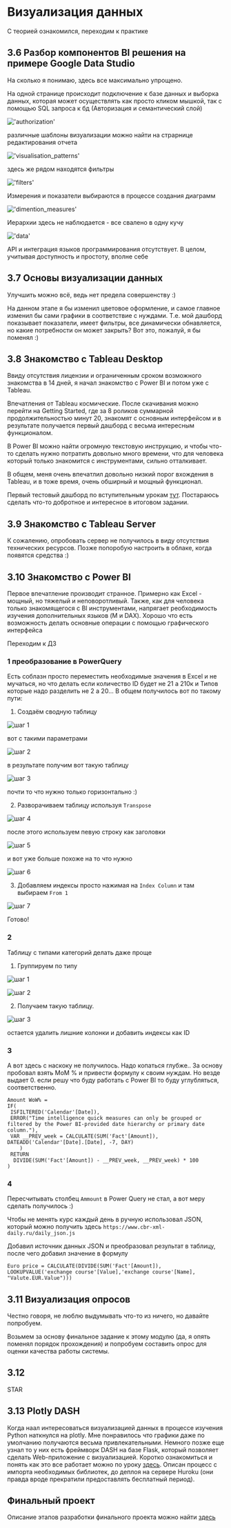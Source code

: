# Визуализация данных

С теорией ознакомился, переходим к практике

## 3.6 Разбор компонентов BI решения на примере Google Data Studio

На сколько я понимаю, здесь все максимально упрощено.

На одной странице происходит подключение к базе данных и выборка данных, которая может осуществлять как просто кликом мышкой, так  с помощью SQL запроса к бд (Авторизация и семантический слой)

!['authorization'](./img/3.6_BI_auth_and_conn.JPG)

различные шаблоны визуализации можно найти на страрнице редактирования отчета

!['visualisation_patterns'](./img/3.6_BI_groph_types.JPG)

здесь же рядом находятся фильтры

!['filters'](./img/3.6_BI_filters.JPG)

Измерения и показатели выбираются в процессе создания диаграмм

!['dimention_measures'](./img/3.6_BI_mesures.JPG)

Иерархии здесь не наблюдается - все свалено в одну кучу

!['data'](./img/3.6_BI_data.JPG)

API и интеграция языков программирования отсутствует.
В целом, учитывая доступность и простоту, вполне себе

## 3.7 Основы визуализации данных

Улучшить можно всё, ведь нет предела совершенству :)

На данном этапе я бы изменил цветовое оформление, и самое главное изменил бы сами графики в соответствие с нуждами. Т.е. мой дашборд показывает показатели, имеет фильтры, все динамически обнавляется, но какие потребности он может закрыть? Вот это, пожалуй, я бы поменял :)

## 3.8 Знакомство с Tableau Desktop

Ввиду отсутствия лицензии и ограниченным сроком возможного знакомства в 14 дней, я начал знакомство с Power BI и потом уже с Tableau.

Впечатления от Tableau космические.
После скачивания можно перейти на Getting Started, где за 8 роликов суммарной продолжительностью минут 20, знакомят с основным интерфейсом и в результате получается первый дашборд с весьма интересным функционалом.

В Power BI можно найти огромную текстовую инструкцию, и чтобы что-то сделать нужно потратить довольно много времени, что для человека который только знакомится с инструментами, сильно отталкивает.

В общем, меня очень впечатлил довольно низкий порог вхождения в Tableau, и в тоже время, очень обширный и мощный функционал.

Первый тестовый дашборд по вступительным урокам [тут](https://public.tableau.com/app/profile/sergei1337/viz/Book1_16753548577770/Dashboard1).
Постараюсь сделать что-то добротное и интересное в итоговом задании.

## 3.9 Знакомство с Tableau Server

К сожалению, опробовать сервер не получилось в виду отсутствия технических ресурсов. Позже попоробую настроить в облаке, когда появятся средства :)

## 3.10 Знакомство с Power BI

Первое впечатление производит странное. Примерно как Excel - мощный, но тяжелый и неповоротливый. Также, как для человека только знакомящегося с BI инструментами, напрягает реобходимость изучения дополнительных языков (M и DAX). Хорошо что есть возможность делать основные операции с помощью графического интерфейса

Переходим к ДЗ

### 1 преобразование в PowerQuery

Есть соблазн просто переместить необходимые значения в Excel и не мучаться, но что делать если количество ID будет не 21 а 210к и Типов которые надо разделить не 2 а 20...
В общем получилось вот по такому пути:

1. Создаём сводную таблицу

![шаг 1](./img/3.10.1.01.JPG)

вот с такими параметрами

![шаг 2](./img/3.10.1.02.JPG)

в результате получим вот такую таблицу

![шаг 3](./img/3.10.1.03.JPG)

почти то что нужно только горизонтально :)

2. Разворачиваем таблицу используя `Transpose`

![шаг 4](./img/3.10.1.04.JPG)

после этого используем певую строку как заголовки

![шаг 5](./img/3.10.1.05.JPG)

и вот уже больше похоже на то что нужно

![шаг 6](./img/3.10.1.06.JPG)

3. Добавляем индексы просто нажимая на `Index Column` и там выбираем `From 1`

![шаг 7](./img/3.10.1.07.JPG)

Готово!

### 2

Таблицу с типами категорий делать даже проще

1. Группируем по типу

![шаг 1](./img/3.10.2.01.JPG)

![шаг 2](./img/3.10.2.02.JPG)

2. Получаем такую таблицу.

![шаг 3](./img/3.10.2.03.JPG)

остается удалить лишние колонки и добавить индексы как ID

### 3

А вот здесь с наскоку не получилось. Надо копаться глубже..
За основу пробовал взять MoM % и привести формулу к своим нуждам. Но везде выдает 0.
если решу что буду работать с Power BI то буду углубляться, соответственно.

```DAX
Amount WoW% = 
IF(
 ISFILTERED('Calendar'[Date]),
 ERROR("Time intelligence quick measures can only be grouped or filtered by the Power BI-provided date hierarchy or primary date column."),
 VAR __PREV_week = CALCULATE(SUM('Fact'[Amount]), DATEADD('Calendar'[Date].[Date], -7, DAY)
    )
 RETURN
  DIVIDE(SUM('Fact'[Amount]) - __PREV_week, __PREV_week) * 100
)
```

### 4

Пересчитывать столбец `Ammount` в Power Query не стал, а вот меру сделать получилось :)

Чтобы не менять курс каждый день в ручную использовал JSON, который можно получить здесь `https://www.cbr-xml-daily.ru/daily_json.js`

Добавил источник данных JSON и преобразовал результат в таблицу, после чего добавил значение в формулу

```DAX
Euro price = CALCULATE(DIVIDE(SUM('Fact'[Amount]), LOOKUPVALUE('exchange course'[Value],'exchange course'[Name], "Valute.EUR.Value")))
```

## 3.11 Визуализация опросов

Честно говоря, не люблю выдумывать что-то из ничего, но давайте попробуем.

Возьмем за основу финальное задание к этому модулю (да, я опять поменял порядок прохождения) и попробуем составить опрос для оценки качества работы системы.

## 3.12

STAR

## 3.13 Plotly DASH

Когда наал интересоваться визуализацией данных в процессе изучения Python наткнулся на plotly. Мне понравилось что графики даже по умолчанию получаются весьма привлекательными. Немного позже еще узнал то у них есть фреймворк DASH на базе Flask, который позволяет сделать Web-приложение с визуализацией. Коротко ознакомиться и понять как это все работает можно по уроку [здесь](https://proglib.io/p/tutorial-vizualizaciya-dannyh-v-vebe-s-pomoshchyu-python-i-dash-2021-01-11). Описан процесс с импорта необходимых библиотек, до деплоя на сервере Huroku (они правда вроде прекратили предоставлять бесплатный период).

## Финальный проект

Описание этапов разработки финального проекта можно найти [здесь](./AirBnB-vis)
